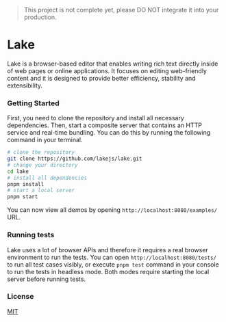 > This project is not complete yet, please DO NOT integrate it into your production.

# Lake

Lake is a browser-based editor that enables writing rich text directly inside of web pages or online applications. It focuses on editing web-friendly content and it is designed to provide better efficiency, stability and extensibility.

### Getting Started

First, you need to clone the repository and install all necessary dependencies. Then, start a composite server that contains an HTTP service and real-time bundling. You can do this by running the following command in your terminal.

``` bash
# clone the repository
git clone https://github.com/lakejs/lake.git
# change your directory
cd lake
# install all dependencies
pnpm install
# start a local server
pnpm start
```

You can now view all demos by opening `http://localhost:8080/examples/` URL.

### Running tests

Lake uses a lot of browser APIs and therefore it requires a real browser environment to run the tests. You can open `http://localhost:8080/tests/` to run all test cases visibly, or execute `pnpm test` command in your console to run the tests in headless mode. Both modes require starting the local server before running tests.

### License

[MIT](https://github.com/lakejs/lake/blob/master/LICENSE)
